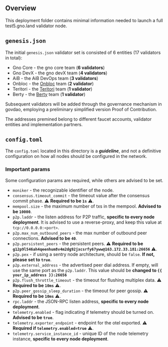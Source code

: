 ## Overview

This deployment folder contains minimal information needed to launch a full test5.gno.land validator node.

## `genesis.json`

The initial `genesis.json` validator set is consisted of 6 entities (17 validators in total):

- Gno Core - the gno core team (**6 validators**)
- Gno DevX - the gno devX team (**4 validators**)
- AiB - the AiB DevOps team (**3 validators**)
- Onbloc - the [Onbloc](https://onbloc.xyz/) team (**2 validator**)
- Teritori - the [Teritori](https://teritori.com/) team (**1 validator**)
- Berty - the [Berty](https://berty.tech/) team (**1 validator**)

Subsequent validators will be added through the governance mechanism in govdao, employing a preliminary simplified
version Proof of Contribution.

The addresses premined belong to different faucet accounts, validator entities and implementation partners.

## `config.toml`

The `config.toml` located in this directory is a **_guideline_**, and not a definitive configuration on how
all nodes should be configured in the network.

### Important params

Some configuration params are required, while others are advised to be set.

- `moniker` - the recognizable identifier of the node.
- `consensus.timeout_commit` - the timeout value after the consensus commit phase. ⚠️ **Required to be `1s`** ⚠️.
- `mempool.size` - the maximum number of txs in the mempool. **Advised to be `10000`**.
- `p2p.laddr` - the listen address for P2P traffic, **specific to every node deployment**. It is advised to use a
  reverse-proxy, and keep this value at `tcp://0.0.0.0:<port>`.
- `p2p.max_num_outbound_peers` - the max number of outbound peer connections. **Advised to be `40`**.
- `p2p.persistent_peers` - the persistent peers. ⚠️ **Required to be
  `g12p9l546ah4qeenhum8v4m2dg92jxcsrfy67yww@163.172.33.181:26656`** ⚠️.
- `p2p.pex` - if using a sentry node architecture, should be `false`. **If not, please set to `true`**.
- `p2p.external_address` - the advertised peer dial address. If empty, will use the same port as the `p2p.laddr`. This
  value should be **changed to `{{ your_ip_address }}:26656`**
- `p2p.flush_throttle_timeout` - the timeout for flushing multiplex data. ⚠️ **Required to be `10ms`** ⚠️.
- `p2p.peer_gossip_sleep_duration` - the timeout for peer gossip. ⚠️ **Required to be `10ms`** ⚠️.
- `rpc.laddr` - the JSON-RPC listen address, **specific to every node deployment**.
- `telemetry.enabled` - flag indicating if telemetry should be turned on. **Advised to be `true`**.
- `telemetry.exporter_endpoint` - endpoint for the otel exported. ⚠️ **Required if `telemetry.enabled=true`** ⚠️.
- `telemetry.service_instance_id` - unique ID of the node telemetry instance, **specific to every node deployment**.